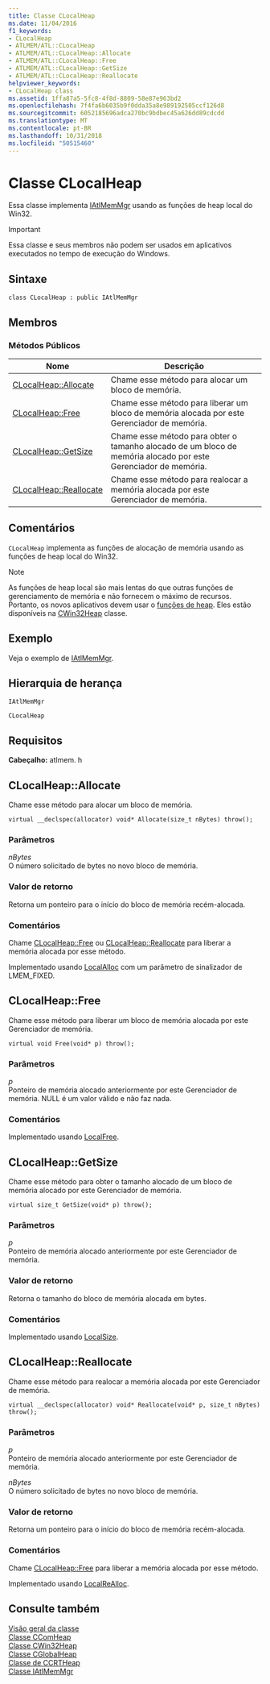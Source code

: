 ```yaml
---
title: Classe CLocalHeap
ms.date: 11/04/2016
f1_keywords:
- CLocalHeap
- ATLMEM/ATL::CLocalHeap
- ATLMEM/ATL::CLocalHeap::Allocate
- ATLMEM/ATL::CLocalHeap::Free
- ATLMEM/ATL::CLocalHeap::GetSize
- ATLMEM/ATL::CLocalHeap::Reallocate
helpviewer_keywords:
- CLocalHeap class
ms.assetid: 1ffa87a5-5fc8-4f8d-8809-58e87e963bd2
ms.openlocfilehash: 7f4fa6b6035b9f0dda35a8e989192505ccf126d8
ms.sourcegitcommit: 6052185696adca270bc9bdbec45a626dd89cdcdd
ms.translationtype: MT
ms.contentlocale: pt-BR
ms.lasthandoff: 10/31/2018
ms.locfileid: "50515460"
---
```

# <a name="clocalheap-class"></a>Classe CLocalHeap

Essa classe implementa [IAtlMemMgr](../../atl/reference/iatlmemmgr-class.md) usando as funções de heap local do Win32.

> [!IMPORTANT]
>  Essa classe e seus membros não podem ser usados em aplicativos executados no tempo de execução do Windows.

## <a name="syntax"></a>Sintaxe

```
class CLocalHeap : public IAtlMemMgr
```

## <a name="members"></a>Membros

### <a name="public-methods"></a>Métodos Públicos

|Nome|Descrição|
|----------|-----------------|
|[CLocalHeap::Allocate](#allocate)|Chame esse método para alocar um bloco de memória.|
|[CLocalHeap::Free](#free)|Chame esse método para liberar um bloco de memória alocada por este Gerenciador de memória.|
|[CLocalHeap::GetSize](#getsize)|Chame esse método para obter o tamanho alocado de um bloco de memória alocado por este Gerenciador de memória.|
|[CLocalHeap::Reallocate](#reallocate)|Chame esse método para realocar a memória alocada por este Gerenciador de memória.|

## <a name="remarks"></a>Comentários

`CLocalHeap` implementa as funções de alocação de memória usando as funções de heap local do Win32.

> [!NOTE]
>  As funções de heap local são mais lentas do que outras funções de gerenciamento de memória e não fornecem o máximo de recursos. Portanto, os novos aplicativos devem usar o [funções de heap](/windows/desktop/Memory/heap-functions). Eles estão disponíveis na [CWin32Heap](../../atl/reference/cwin32heap-class.md) classe.

## <a name="example"></a>Exemplo

Veja o exemplo de [IAtlMemMgr](../../atl/reference/iatlmemmgr-class.md).

## <a name="inheritance-hierarchy"></a>Hierarquia de herança

`IAtlMemMgr`

`CLocalHeap`

## <a name="requirements"></a>Requisitos

**Cabeçalho:** atlmem. h

##  <a name="allocate"></a>  CLocalHeap::Allocate

Chame esse método para alocar um bloco de memória.

```
virtual __declspec(allocator) void* Allocate(size_t nBytes) throw();
```

### <a name="parameters"></a>Parâmetros

*nBytes*<br/>
O número solicitado de bytes no novo bloco de memória.

### <a name="return-value"></a>Valor de retorno

Retorna um ponteiro para o início do bloco de memória recém-alocada.

### <a name="remarks"></a>Comentários

Chame [CLocalHeap::Free](#free) ou [CLocalHeap::Reallocate](#reallocate) para liberar a memória alocada por esse método.

Implementado usando [LocalAlloc](/windows/desktop/api/winbase/nf-winbase-localalloc) com um parâmetro de sinalizador de LMEM_FIXED.

##  <a name="free"></a>  CLocalHeap::Free

Chame esse método para liberar um bloco de memória alocada por este Gerenciador de memória.

```
virtual void Free(void* p) throw();
```

### <a name="parameters"></a>Parâmetros

*p*<br/>
Ponteiro de memória alocado anteriormente por este Gerenciador de memória. NULL é um valor válido e não faz nada.

### <a name="remarks"></a>Comentários

Implementado usando [LocalFree](/windows/desktop/api/winbase/nf-winbase-localfree).

##  <a name="getsize"></a>  CLocalHeap::GetSize

Chame esse método para obter o tamanho alocado de um bloco de memória alocado por este Gerenciador de memória.

```
virtual size_t GetSize(void* p) throw();
```

### <a name="parameters"></a>Parâmetros

*p*<br/>
Ponteiro de memória alocado anteriormente por este Gerenciador de memória.

### <a name="return-value"></a>Valor de retorno

Retorna o tamanho do bloco de memória alocada em bytes.

### <a name="remarks"></a>Comentários

Implementado usando [LocalSize](/windows/desktop/api/winbase/nf-winbase-localsize).

##  <a name="reallocate"></a>  CLocalHeap::Reallocate

Chame esse método para realocar a memória alocada por este Gerenciador de memória.

```
virtual __declspec(allocator) void* Reallocate(void* p, size_t nBytes) throw();
```

### <a name="parameters"></a>Parâmetros

*p*<br/>
Ponteiro de memória alocado anteriormente por este Gerenciador de memória.

*nBytes*<br/>
O número solicitado de bytes no novo bloco de memória.

### <a name="return-value"></a>Valor de retorno

Retorna um ponteiro para o início do bloco de memória recém-alocada.

### <a name="remarks"></a>Comentários

Chame [CLocalHeap::Free](#free) para liberar a memória alocada por esse método.

Implementado usando [LocalReAlloc](/windows/desktop/api/winbase/nf-winbase-localrealloc).

## <a name="see-also"></a>Consulte também

[Visão geral da classe](../../atl/atl-class-overview.md)<br/>
[Classe CComHeap](../../atl/reference/ccomheap-class.md)<br/>
[Classe CWin32Heap](../../atl/reference/cwin32heap-class.md)<br/>
[Classe CGlobalHeap](../../atl/reference/cglobalheap-class.md)<br/>
[Classe de CCRTHeap](../../atl/reference/ccrtheap-class.md)<br/>
[Classe IAtlMemMgr](../../atl/reference/iatlmemmgr-class.md)
